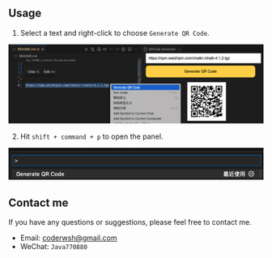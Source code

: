 ## Usage

1. Select a text and right-click to choose `Generate QR Code`.

![](./assets/example.png)

2. Hit `shift + command + p` to open the panel.

![](./assets/image.png)

## Contact me

If you have any questions or suggestions, please feel free to contact me.

- Email: coderwsh@gmail.com
- WeChat: `Java770880`
